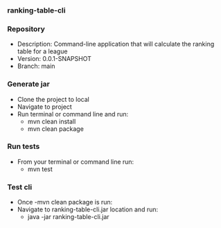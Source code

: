 ### ranking-table-cli ###

### Repository ###

* Description: Command-line application that will calculate the ranking table for a league
* Version: 0.0.1-SNAPSHOT
* Branch: main

### Generate jar ###

* Clone the project to local
* Navigate to project
* Run terminal or command line and run:
  - mvn clean install
  - mvn clean package

### Run tests ###

* From your terminal or command line run:
  - mvn test

### Test cli ###

* Once -mvn clean package is run:
* Navigate to ranking-table-cli.jar location and run:
  - java -jar ranking-table-cli.jar
